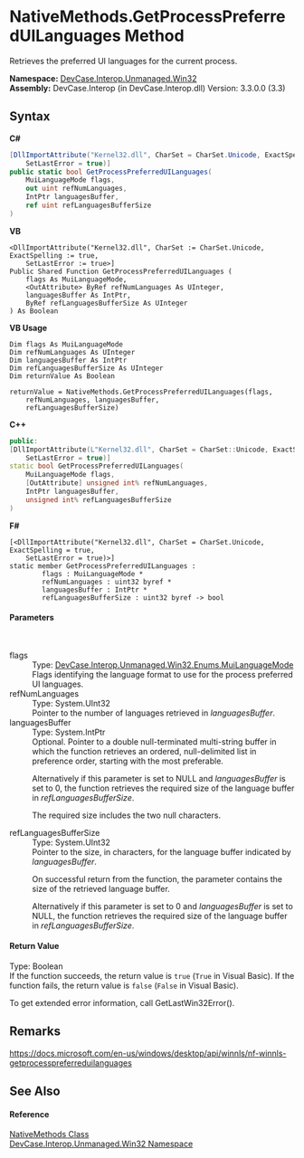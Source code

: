 # NativeMethods.GetProcessPreferredUILanguages Method 
 

Retrieves the preferred UI languages for the current process.

**Namespace:**&nbsp;<a href="N_DevCase_Interop_Unmanaged_Win32">DevCase.Interop.Unmanaged.Win32</a><br />**Assembly:**&nbsp;DevCase.Interop (in DevCase.Interop.dll) Version: 3.3.0.0 (3.3)

## Syntax

**C#**<br />
``` C#
[DllImportAttribute("Kernel32.dll", CharSet = CharSet.Unicode, ExactSpelling = true, 
	SetLastError = true)]
public static bool GetProcessPreferredUILanguages(
	MuiLanguageMode flags,
	out uint refNumLanguages,
	IntPtr languagesBuffer,
	ref uint refLanguagesBufferSize
)
```

**VB**<br />
``` VB
<DllImportAttribute("Kernel32.dll", CharSet := CharSet.Unicode, ExactSpelling := true, 
	SetLastError := true>]
Public Shared Function GetProcessPreferredUILanguages ( 
	flags As MuiLanguageMode,
	<OutAttribute> ByRef refNumLanguages As UInteger,
	languagesBuffer As IntPtr,
	ByRef refLanguagesBufferSize As UInteger
) As Boolean
```

**VB Usage**<br />
``` VB Usage
Dim flags As MuiLanguageMode
Dim refNumLanguages As UInteger
Dim languagesBuffer As IntPtr
Dim refLanguagesBufferSize As UInteger
Dim returnValue As Boolean

returnValue = NativeMethods.GetProcessPreferredUILanguages(flags, 
	refNumLanguages, languagesBuffer, 
	refLanguagesBufferSize)
```

**C++**<br />
``` C++
public:
[DllImportAttribute(L"Kernel32.dll", CharSet = CharSet::Unicode, ExactSpelling = true, 
	SetLastError = true)]
static bool GetProcessPreferredUILanguages(
	MuiLanguageMode flags, 
	[OutAttribute] unsigned int% refNumLanguages, 
	IntPtr languagesBuffer, 
	unsigned int% refLanguagesBufferSize
)
```

**F#**<br />
``` F#
[<DllImportAttribute("Kernel32.dll", CharSet = CharSet.Unicode, ExactSpelling = true, 
	SetLastError = true)>]
static member GetProcessPreferredUILanguages : 
        flags : MuiLanguageMode * 
        refNumLanguages : uint32 byref * 
        languagesBuffer : IntPtr * 
        refLanguagesBufferSize : uint32 byref -> bool 

```


#### Parameters
&nbsp;<dl><dt>flags</dt><dd>Type: <a href="T_DevCase_Interop_Unmanaged_Win32_Enums_MuiLanguageMode">DevCase.Interop.Unmanaged.Win32.Enums.MuiLanguageMode</a><br />Flags identifying the language format to use for the process preferred UI languages.</dd><dt>refNumLanguages</dt><dd>Type: System.UInt32<br />Pointer to the number of languages retrieved in *languagesBuffer*.</dd><dt>languagesBuffer</dt><dd>Type: System.IntPtr<br />Optional. Pointer to a double null-terminated multi-string buffer in which the function retrieves an ordered, null-delimited list in preference order, starting with the most preferable. 

 Alternatively if this parameter is set to NULL and *languagesBuffer* is set to 0, the function retrieves the required size of the language buffer in *refLanguagesBufferSize*. 

 The required size includes the two null characters.</dd><dt>refLanguagesBufferSize</dt><dd>Type: System.UInt32<br />Pointer to the size, in characters, for the language buffer indicated by *languagesBuffer*. 

 On successful return from the function, the parameter contains the size of the retrieved language buffer. 

 Alternatively if this parameter is set to 0 and *languagesBuffer* is set to NULL, the function retrieves the required size of the language buffer in *refLanguagesBufferSize*.</dd></dl>

#### Return Value
Type: Boolean<br />If the function succeeds, the return value is `true` (`True` in Visual Basic). If the function fails, the return value is `false` (`False` in Visual Basic). 

 To get extended error information, call GetLastWin32Error().

## Remarks
<a href="https://docs.microsoft.com/en-us/windows/desktop/api/winnls/nf-winnls-getprocesspreferreduilanguages" target="_blank">https://docs.microsoft.com/en-us/windows/desktop/api/winnls/nf-winnls-getprocesspreferreduilanguages</a>

## See Also


#### Reference
<a href="T_DevCase_Interop_Unmanaged_Win32_NativeMethods">NativeMethods Class</a><br /><a href="N_DevCase_Interop_Unmanaged_Win32">DevCase.Interop.Unmanaged.Win32 Namespace</a><br />